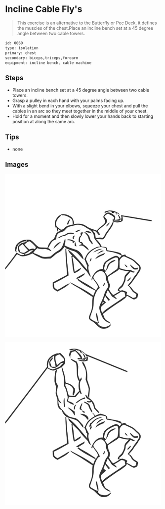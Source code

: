 # Incline Cable Fly's
> This exercise is an alternative to the Butterfly or Pec Deck, it defines the muscles of the chest.Place an incline bench set at a 45 degree angle between two cable towers.

``` 
id: 0060 
type: isolation 
primary: chest 
secondary: biceps,triceps,forearm 
equipment: incline bench, cable machine 
``` 

## Steps

 - Place an incline bench set at a 45 degree angle between two cable towers.
 - Grasp a pulley in each hand with your palms facing up.
 - With a slight bend in your elbows, squeeze your chest and pull the cables in an arc so they meet together in the middle of your chest.
 - Hold for a moment and then slowly lower your hands back to starting position at along the same arc.

## Tips

 - none

## Images

![](../svg/0060-relaxation.svg)

![](../svg/0060-tension.svg)
